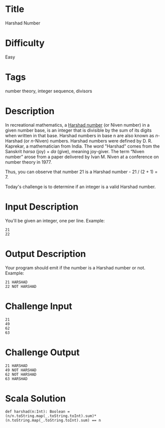 # Title

Harshad Number 

# Difficulty

Easy

# Tags

number theory, integer sequence, divisors

# Description

In recreational mathematics, a [Harshad number](https://en.wikipedia.org/wiki/Harshad_number) (or Niven number) in a given number base, is an integer that is divisible by the sum of its digits when written in that base. Harshad numbers in base n are also known as *n*-Harshad (or *n*-Niven) numbers. Harshad numbers were defined by D. R. Kaprekar, a mathematician from India. The word "Harshad" comes from the Sanskrit *harsa* (joy) + *da* (give), meaning joy-giver. The term “Niven number” arose from a paper delivered by Ivan M. Niven at a conference on number theory in 1977.

Thus, you can observe that number 21 is a Harshad number - 21 / (2 + 1) = 7. 

Today's challenge is to determine if an integer is a valid Harshad number. 

# Input Description

You'll be given an integer, one per line. Example:

    21
    22

# Output Description

Your program should emit if the number is a Harshad number or not. Example:

    21 HARSHAD
    22 NOT HARSHAD

# Challenge Input

    21
    49
    62
    63

# Challenge Output

    21 HARSHAD 
    49 NOT HARSHAD
    62 NOT HARSHAD
    63 HARSHAD

# Scala Solution

    def harshad(n:Int): Boolean = (n/n.toString.map(_.toString.toInt).sum)*(n.toString.map(_.toString.toInt).sum) == n
